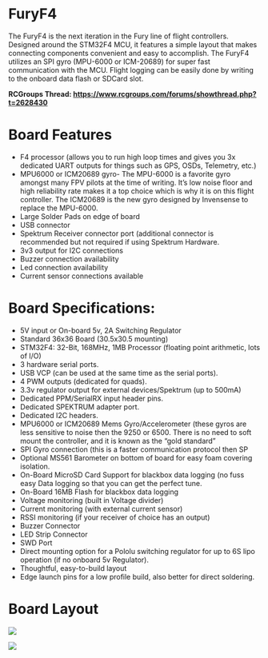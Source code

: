# FuryF4

The FuryF4 is the next iteration in the Fury line of flight controllers. Designed around the STM32F4 MCU, it features a simple layout that makes connecting components convenient and easy to accomplish. The FuryF4 utilizes an SPI gyro (MPU-6000 or ICM-20689) for super fast communication with the MCU. Flight logging can be easily done by writing to the onboard data flash or SDCard slot.

**RCGroups Thread: https://www.rcgroups.com/forums/showthread.php?t=2628430**

# **Board Features**

- F4 processor (allows you to run high loop times and gives you 3x dedicated UART outputs
  for things such as GPS, OSDs, Telemetry, etc.)
- MPU6000 or ICM20689 gyro- The MPU-6000 is a favorite gyro amongst many FPV pilots at the time of writing. It’s
  low noise floor and high reliability rate makes it a top choice which is why it is on this flight
  controller. The ICM20689 is the new gyro designed by Invensense to replace the MPU-6000.
- Large Solder Pads on edge of board
- USB connector
- Spektrum Receiver connector port (additional connector is recommended but not required
  if using Spektrum Hardware.
- 3v3 output for I2C connections
- Buzzer connection availability
- Led connection availability
- Current sensor connections available

# **Board Specifications:**

- 5V input or On-board 5v, 2A Switching Regulator
- Standard 36x36 Board (30.5x30.5 mounting)
- STM32F4: 32-Bit, 168MHz, 1MB Processor (floating point arithmetic, lots of I/O)
- 3 hardware serial ports.
- USB VCP (can be used at the same time as the serial ports).
- 4 PWM outputs (dedicated for quads).
- 3.3v regulator output for external devices/Spektrum (up to 500mA)
- Dedicated PPM/SerialRX input header pins.
- Dedicated SPEKTRUM adapter port.
- Dedicated I2C headers.
- MPU6000 or ICM20689 Mems Gyro/Accelerometer (these gyros are less sensitive to noise then the 9250
  or 6500. There is no need to soft mount the controller, and it is known as the “gold
  standard”
- SPI Gyro connection (this is a faster communication protocol then SP
- Optional MS561 Barometer on bottom of board for easy foam covering isolation.
- On-Board MicroSD Card Support for blackbox data logging (no fuss easy Data logging so that you can get the perfect tune.
- On-Board 16MB Flash for blackbox data logging
- Voltage monitoring (built in Voltage divider)
- Current monitoring (with external current sensor)
- RSSI monitoring (if your receiver of choice has an output)
- Buzzer Connector
- LED Strip Connector
- SWD Port
- Direct mounting option for a Pololu switching regulator for up to 6S lipo operation (if no onboard 5v Regulator).
- Thoughtful, easy-to-build layout
- Edge launch pins for a low profile build, also better for direct soldering.

# **Board Layout**

![](http://i.imgur.com/oTEpDBK.jpg)

![](http://i.imgur.com/25HUK2C.jpg)
